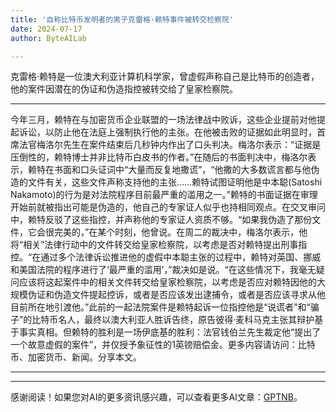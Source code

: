 ```yaml
---
title: '自称比特币发明者的男子克雷格·赖特事件被转交检察院'
date: 2024-07-17
author: ByteAILab

---
```


克雷格·赖特是一位澳大利亚计算机科学家，曾虚假声称自己是比特币的创造者，他的案件因潜在的伪证和伪造指控被转交给了皇家检察院。

---
今年三月，赖特在与加密货币企业联盟的一场法律战中败诉，这些企业提前对他提起诉讼，以防止他在法庭上强制执行他的主张。在他被击败的证据如此明显时，首席法官梅洛尔先生在案件结束后几秒钟内作出了口头判决。梅洛尔表示：“证据是压倒性的，赖特博士并非比特币白皮书的作者。”在随后的书面判决中，梅洛尔表示，赖特在书面和口头证词中“大量而反复地撒谎”，“他撒的大多数谎言都与他伪造的文件有关，这些文件声称支持他的主张……赖特试图证明他是中本聪(Satoshi Nakamoto)的行为是对法院程序目前最严重的滥用之一。”赖特的书面证据在审理开始前就被指出可能是伪造的，他自己的专家证人似乎也持相同观点。在交叉审问中，赖特反驳了这些指控，并声称他的专家证人资质不够。“如果我伪造了那份文件，它会很完美的，”在某个时刻，他曾说。在周二的裁决中，梅洛尔表示，他将“相关”法律行动中的文件转交给皇家检察院，以考虑是否对赖特提出刑事指控。“在通过多个法律诉讼推进他的虚假中本聪主张的过程中，赖特对英国、挪威和美国法院的程序进行了‘最严重的滥用’，”裁决如是说。“在这些情况下，我毫无疑问应该将这起案件中的相关文件转交给皇家检察院，以考虑是否应对赖特因他的大规模伪证和伪造文件提起控诉，或者是否应该发出逮捕令，或者是否应该寻求从他目前所在地引渡他。”此前的一起法院案件是赖特起诉一位指控他是“说谎者”和“骗子”的比特币名人，最终以澳大利亚人胜诉告终，原告彼得·麦科马克主张其辩护基于事实真相。但赖特的胜利是一场伊底基的胜利：法官钱伯兰先生裁定他“提出了一个故意虚假的案件”，并仅授予象征性的1英镑赔偿金。更多内容请访问：比特币、加密货币、新闻。分享本文。

---
---
感谢阅读！如果您对AI的更多资讯感兴趣，可以查看更多AI文章：[GPTNB](https://gptnb.com)。